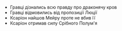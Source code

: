 - Гравці дізнались всю правду про драконячу кров
- Гравці відмовились від пропозиції Люції 
- Ксаріон найшов Мейру проте не вбив її
- Ксаріон отримав силу Срібного Полум'я